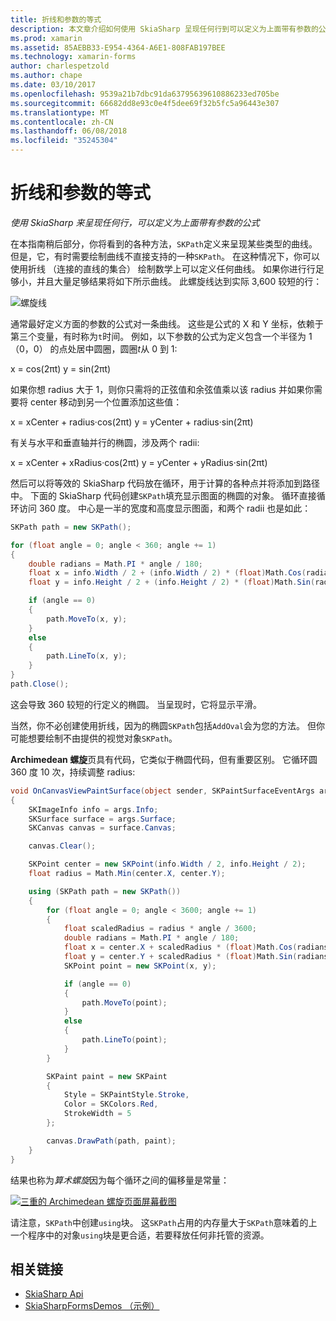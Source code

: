 ```yaml
---
title: 折线和参数的等式
description: 本文章介绍如何使用 SkiaSharp 呈现任何行到可以定义为上面带有参数的公式，并演示这一替换示例代码。
ms.prod: xamarin
ms.assetid: 85AEBB33-E954-4364-A6E1-808FAB197BEE
ms.technology: xamarin-forms
author: charlespetzold
ms.author: chape
ms.date: 03/10/2017
ms.openlocfilehash: 9539a21b7dbc91da63795639610886233ed705be
ms.sourcegitcommit: 66682dd8e93c0e4f5dee69f32b5fc5a96443e307
ms.translationtype: MT
ms.contentlocale: zh-CN
ms.lasthandoff: 06/08/2018
ms.locfileid: "35245304"
---
```

# <a name="polylines-and-parametric-equations"></a>折线和参数的等式

_使用 SkiaSharp 来呈现任何行，可以定义为上面带有参数的公式_

在本指南稍后部分，你将看到的各种方法，`SKPath`定义来呈现某些类型的曲线。 但是，它，有时需要绘制曲线不直接支持的一种`SKPath`。 在这种情况下，你可以使用折线 （连接的直线的集合） 绘制数学上可以定义任何曲线。 如果你进行行足够小，并且大量足够结果将如下所示曲线。 此螺旋线达到实际 3,600 较短的行：

![](polylines-images/spiralexample.png "螺旋线")

通常最好定义方面的参数的公式对一条曲线。 这些是公式的 X 和 Y 坐标，依赖于第三个变量，有时称为`t`时间。 例如，以下参数的公式为定义包含一个半径为 1 （0，0） 的点处居中圆圈，圆圈*t*从 0 到 1:

 x = cos(2πt) y = sin(2πt)

 如果你想 radius 大于 1，则你只需将的正弦值和余弦值乘以该 radius 并如果你需要将 center 移动到另一个位置添加这些值：

 x = xCenter + radius·cos(2πt) y = yCenter + radius·sin(2πt)

有关与水平和垂直轴并行的椭圆，涉及两个 radii:

x = xCenter + xRadius·cos(2πt) y = yCenter + yRadius·sin(2πt)

然后可以将等效的 SkiaSharp 代码放在循环，用于计算的各种点并将添加到路径中。 下面的 SkiaSharp 代码创建`SKPath`填充显示图面的椭圆的对象。 循环直接循环访问 360 度。 中心是一半的宽度和高度显示图面，和两个 radii 也是如此：

```csharp
SKPath path = new SKPath();

for (float angle = 0; angle < 360; angle += 1)
{
    double radians = Math.PI * angle / 180;
    float x = info.Width / 2 + (info.Width / 2) * (float)Math.Cos(radians);
    float y = info.Height / 2 + (info.Height / 2) * (float)Math.Sin(radians);

    if (angle == 0)
    {
        path.MoveTo(x, y);
    }
    else
    {
        path.LineTo(x, y);
    }
}
path.Close();
```

这会导致 360 较短的行定义的椭圆。 当呈现时，它将显示平滑。

当然，你不必创建使用折线，因为的椭圆`SKPath`包括`AddOval`会为您的方法。 但你可能想要绘制不由提供的视觉对象`SKPath`。

**Archimedean 螺旋**页具有代码，它类似于椭圆代码，但有重要区别。 它循环圆 360 度 10 次，持续调整 radius:

```csharp
void OnCanvasViewPaintSurface(object sender, SKPaintSurfaceEventArgs args)
{
    SKImageInfo info = args.Info;
    SKSurface surface = args.Surface;
    SKCanvas canvas = surface.Canvas;

    canvas.Clear();

    SKPoint center = new SKPoint(info.Width / 2, info.Height / 2);
    float radius = Math.Min(center.X, center.Y);

    using (SKPath path = new SKPath())
    {
        for (float angle = 0; angle < 3600; angle += 1)
        {
            float scaledRadius = radius * angle / 3600;
            double radians = Math.PI * angle / 180;
            float x = center.X + scaledRadius * (float)Math.Cos(radians);
            float y = center.Y + scaledRadius * (float)Math.Sin(radians);
            SKPoint point = new SKPoint(x, y);

            if (angle == 0)
            {
                path.MoveTo(point);
            }
            else
            {
                path.LineTo(point);
            }
        }

        SKPaint paint = new SKPaint
        {
            Style = SKPaintStyle.Stroke,
            Color = SKColors.Red,
            StrokeWidth = 5
        };

        canvas.DrawPath(path, paint);
    }
}
```

结果也称为*算术螺旋*因为每个循环之间的偏移量是常量：

[![](polylines-images/archimedeanspiral-small.png "三重的 Archimedean 螺旋页面屏幕截图")](polylines-images/archimedeanspiral-large.png#lightbox "Archimedean 螺旋页面的三个屏幕截图")

请注意，`SKPath`中创建`using`块。 这`SKPath`占用的内存量大于`SKPath`意味着的上一个程序中的对象`using`块是更合适，若要释放任何非托管的资源。


## <a name="related-links"></a>相关链接

- [SkiaSharp Api](https://developer.xamarin.com/api/root/SkiaSharp/)
- [SkiaSharpFormsDemos （示例）](https://developer.xamarin.com/samples/xamarin-forms/SkiaSharpForms/Demos/)
